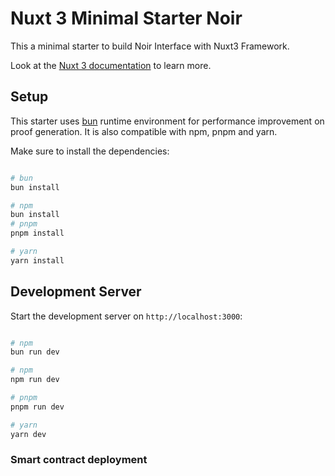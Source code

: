# Nuxt 3 Minimal Starter Noir

This a minimal starter to build Noir Interface with Nuxt3 Framework.

Look at the [Nuxt 3 documentation](https://nuxt.com/docs/getting-started/introduction) to learn more.

## Setup

This starter uses [bun](https://bun.sh/) runtime environment for performance improvement on proof generation. It is also compatible with npm, pnpm and yarn.

Make sure to install the dependencies:

```bash

# bun
bun install

# npm
bun install
# pnpm
pnpm install

# yarn
yarn install
```

## Development Server

Start the development server on `http://localhost:3000`:

```bash

# npm
bun run dev

# npm
npm run dev

# pnpm
pnpm run dev

# yarn
yarn dev
```

### Smart contract deployment
